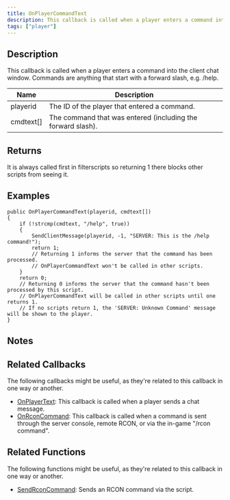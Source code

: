 ```yaml
---
title: OnPlayerCommandText
description: This callback is called when a player enters a command into the client chat window.
tags: ["player"]
---
```


## Description

This callback is called when a player enters a command into the client chat window. Commands are anything that start with a forward slash, e.g. /help.

| Name      | Description                                                 |
| --------- | ----------------------------------------------------------- |
| playerid  | The ID of the player that entered a command.                |
| cmdtext[] | The command that was entered (including the forward slash). |

## Returns

It is always called first in filterscripts so returning 1 there blocks other scripts from seeing it.

## Examples

```pawn
public OnPlayerCommandText(playerid, cmdtext[])
{
    if (!strcmp(cmdtext, "/help", true))
    {
        SendClientMessage(playerid, -1, "SERVER: This is the /help command!");
        return 1;
        // Returning 1 informs the server that the command has been processed.
        // OnPlayerCommandText won't be called in other scripts.
    }
    return 0;
    // Returning 0 informs the server that the command hasn't been processed by this script.
    // OnPlayerCommandText will be called in other scripts until one returns 1.
    // If no scripts return 1, the 'SERVER: Unknown Command' message will be shown to the player.
}
```

## Notes

<TipNPCCallbacks />

## Related Callbacks

The following callbacks might be useful, as they're related to this callback in one way or another. 

- [OnPlayerText](OnPlayerText): This callback is called when a player sends a chat message.
- [OnRconCommand](OnRconCommand): This callback is called when a command is sent through the server console, remote RCON, or via the in-game "/rcon command".

## Related Functions

The following functions might be useful, as they're related to this callback in one way or another. 

- [SendRconCommand](../functions/SendRconCommand): Sends an RCON command via the script.
